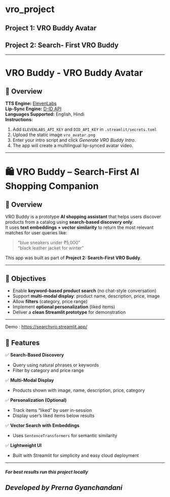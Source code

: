 # vro_project

## Project 1: VRO Buddy Avatar

## Project 2: Search- First VRO Buddy 


---


# VRO Buddy - VRO Buddy Avatar 

## 🤖 **Overview**

**TTS Engine:** [ElevenLabs](https://elevenlabs.io)  
**Lip-Sync Engine:** [D-ID API](https://www.d-id.com/)  
**Languages Supported:** English, Hindi  
**Instructions:**
1. Add `ELEVENLABS_API_KEY` and `DID_API_KEY` in `.streamlit/secrets.toml`
2. Upload the static image `vro_avatar.png`
3. Enter your intro script and click *Generate VRO Buddy Intro*.
4. The app will create a multilingual lip-synced avatar video.

---


# 🛍️ VRO Buddy – Search-First AI Shopping Companion

## 📖 Overview

VRO Buddy is a prototype **AI shopping assistant** that helps users discover products from a catalog using **search-based discovery only**.  
It uses **text embeddings + vector similarity** to return the most relevant matches for user queries like:

> “blue sneakers under ₹5,000”  
> “black leather jacket for winter”

This app was built as part of **Project 2: Search-First VRO Buddy**.

---

## 🎯 Objectives
- Enable **keyword-based product search** (no chat-style conversation)
- Support **multi-modal display**: product name, description, price, image
- Allow **filters** (category, price range)
- Implement **optional personalization** (liked items)
- Deliver a **clean Streamlit prototype** for demonstration

---

Demo : https://searchvro.streamlit.app/

## 🧠 Features

✅ **Search-Based Discovery**  
- Query using natural phrases or keywords  
- Filter by category and price range  

✅ **Multi-Modal Display**  
- Products shown with image, name, description, price, category  

✅ **Personalization (Optional)**  
- Track items “liked” by user in-session  
- Display user’s liked items below results  

✅ **Vector Search with Embeddings**  
- Uses `SentenceTransformers` for semantic similarity  

✅ **Lightweight UI**  
- Built with Streamlit for simplicity and easy cloud deployment  

---

#### *For best results run this project locally*


## *Developed by Prerna Gyanchandani* 
